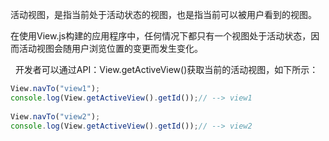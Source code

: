 活动视图，是指当前处于活动状态的视图，也是指当前可以被用户看到的视图。

在使用View.js构建的应用程序中，任何情况下都只有一个视图处于活动状态，因而活动视图会随用户浏览位置的变更而发生变化。

 
开发者可以通过API：View.getActiveView()获取当前的活动视图，如下所示：

```js
View.navTo("view1");
console.log(View.getActiveView().getId());// --> view1
 
View.navTo("view2");
console.log(View.getActiveView().getId());// --> view2
```